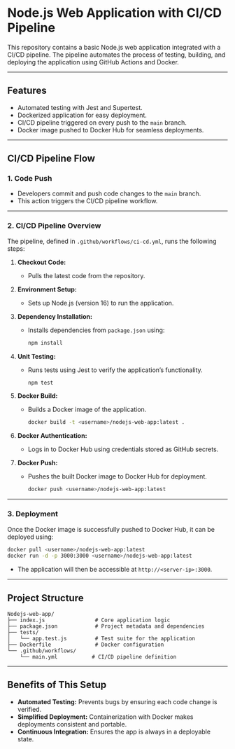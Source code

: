# Node.js Web Application with CI/CD Pipeline

This repository contains a basic Node.js web application integrated with a CI/CD pipeline. The pipeline automates the process of testing, building, and deploying the application using GitHub Actions and Docker.

---

## Features

- Automated testing with Jest and Supertest.
- Dockerized application for easy deployment.
- CI/CD pipeline triggered on every push to the `main` branch.
- Docker image pushed to Docker Hub for seamless deployments.

---

## CI/CD Pipeline Flow

### **1. Code Push**
- Developers commit and push code changes to the `main` branch.
- This action triggers the CI/CD pipeline workflow.

---

### **2. CI/CD Pipeline Overview**

The pipeline, defined in `.github/workflows/ci-cd.yml`, runs the following steps:

1. **Checkout Code:**
   - Pulls the latest code from the repository.

2. **Environment Setup:**
   - Sets up Node.js (version 16) to run the application.

3. **Dependency Installation:**
   - Installs dependencies from `package.json` using:
     ```bash
     npm install
     ```

4. **Unit Testing:**
   - Runs tests using Jest to verify the application’s functionality.
     ```bash
     npm test
     ```

5. **Docker Build:**
   - Builds a Docker image of the application.
     ```bash
     docker build -t <username>/nodejs-web-app:latest .
     ```

6. **Docker Authentication:**
   - Logs in to Docker Hub using credentials stored as GitHub secrets.

7. **Docker Push:**
   - Pushes the built Docker image to Docker Hub for deployment.
     ```bash
     docker push <username>/nodejs-web-app:latest
     ```

---

### **3. Deployment**

Once the Docker image is successfully pushed to Docker Hub, it can be deployed using:
```bash
docker pull <username>/nodejs-web-app:latest
docker run -d -p 3000:3000 <username>/nodejs-web-app:latest
```
- The application will then be accessible at `http://<server-ip>:3000`.

---

## Project Structure

```
Nodejs-web-app/
├── index.js                # Core application logic
├── package.json            # Project metadata and dependencies
├── tests/
│   └── app.test.js         # Test suite for the application
├── Dockerfile              # Docker configuration
└── .github/workflows/
    └── main.yml           # CI/CD pipeline definition
```

---

## Benefits of This Setup

- **Automated Testing:** Prevents bugs by ensuring each code change is verified.
- **Simplified Deployment:** Containerization with Docker makes deployments consistent and portable.
- **Continuous Integration:** Ensures the app is always in a deployable state.
